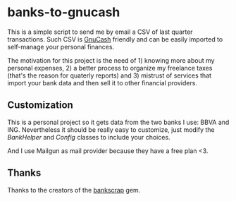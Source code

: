 # banks-to-gnucash

This is a simple script to send me by email a CSV of last quarter transactions. Such CSV is [GnuCash](https://www.gnucash.org/) friendly and can be easily imported to self-manage your personal finances.

The motivation for this project is the need of 1) knowing more about my personal expenses, 2) a better process to organize my freelance taxes (that's the reason for quaterly reports) and 3) mistrust of services that import your bank data and then sell it to other financial providers.

## Customization

This is a personal project so it gets data from the two banks I use: BBVA and ING. Nevertheless it should be really easy to customize, just modify the _BankHelper_ and _Config_ classes to include your choices.

And I use Mailgun as mail provider because they have a free plan <3.

## Thanks

Thanks to the creators of the [bankscrap](https://github.com/bankscrap/bankscrap) gem.
